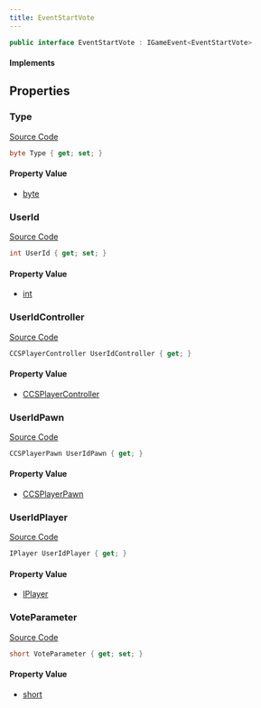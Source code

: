 ```yaml
---
title: EventStartVote
---
```


```csharp
public interface EventStartVote : IGameEvent<EventStartVote>
```

#### Implements

## Properties

### Type

[Source Code](https://github.com/swiftly-solution/swiftlys2/blob/main/managed/src/SwiftlyS2.Generated/GameEvents/Interfaces/EventStartVote.cs#L42)

```csharp
byte Type { get; set; }
```

#### Property Value

- [byte](https://learn.microsoft.com/dotnet/api/system.byte)

### UserId

[Source Code](https://github.com/swiftly-solution/swiftlys2/blob/main/managed/src/SwiftlyS2.Generated/GameEvents/Interfaces/EventStartVote.cs#L37)

```csharp
int UserId { get; set; }
```

#### Property Value

- [int](https://learn.microsoft.com/dotnet/api/system.int32)

### UserIdController

[Source Code](https://github.com/swiftly-solution/swiftlys2/blob/main/managed/src/SwiftlyS2.Generated/GameEvents/Interfaces/EventStartVote.cs#L22)

```csharp
CCSPlayerController UserIdController { get; }
```

#### Property Value

- [CCSPlayerController](/docs/api/shared/schemadefinitions/ccsplayercontroller)

### UserIdPawn

[Source Code](https://github.com/swiftly-solution/swiftlys2/blob/main/managed/src/SwiftlyS2.Generated/GameEvents/Interfaces/EventStartVote.cs#L28)

```csharp
CCSPlayerPawn UserIdPawn { get; }
```

#### Property Value

- [CCSPlayerPawn](/docs/api/shared/schemadefinitions/ccsplayerpawn)

### UserIdPlayer

[Source Code](https://github.com/swiftly-solution/swiftlys2/blob/main/managed/src/SwiftlyS2.Generated/GameEvents/Interfaces/EventStartVote.cs#L31)

```csharp
IPlayer UserIdPlayer { get; }
```

#### Property Value

- [IPlayer](/docs/api/shared/players/iplayer)

### VoteParameter

[Source Code](https://github.com/swiftly-solution/swiftlys2/blob/main/managed/src/SwiftlyS2.Generated/GameEvents/Interfaces/EventStartVote.cs#L47)

```csharp
short VoteParameter { get; set; }
```

#### Property Value

- [short](https://learn.microsoft.com/dotnet/api/system.int16)

